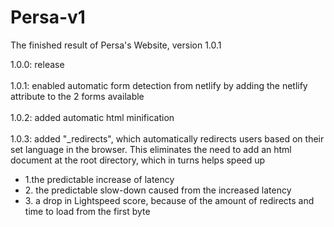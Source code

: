 # Persa-v1
The finished result of Persa's Website, version 1.0.1

1.0.0: release <br>
<br>
1.0.1: enabled automatic form detection from netlify by adding the netlify attribute to the 2 forms available <br>
<br>
1.0.2: added automatic html minification <br>
<br>
1.0.3: added "_redirects", which automatically redirects users based on their set language in the browser. This eliminates the need to add an html document at the root directory, which in turns helps speed up 
<ul>
  <li>1.the predictable increase of latency</li>
  <li>2. the predictable slow-down caused from the increased latency</li>
  <li>3. a drop in Lightspeed score, because of the amount of redirects and time to load from the first byte</li>
</ul>
